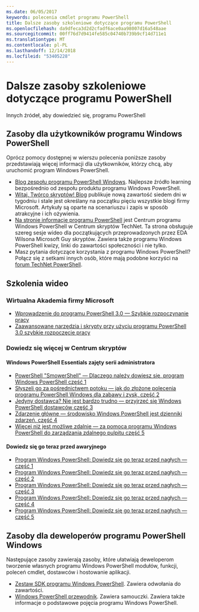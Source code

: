 ```yaml
---
ms.date: 06/05/2017
keywords: polecenia cmdlet programu PowerShell
title: Dalsze zasoby szkoleniowe dotyczące programu PowerShell
ms.openlocfilehash: da9dfeca3d2d2cfadf6ace0aa98007d16a548aae
ms.sourcegitcommit: 00ff76d7d9414fe585c04740b739b9cf14d711e1
ms.translationtype: MT
ms.contentlocale: pl-PL
ms.lasthandoff: 12/14/2018
ms.locfileid: "53405228"
---
```

# <a name="more-powershell-learning"></a>Dalsze zasoby szkoleniowe dotyczące programu PowerShell

Innych źródeł, aby dowiedzieć się, programu PowerShell

## <a name="resources-for-windows-powershell-users"></a>Zasoby dla użytkowników programu Windows PowerShell

Oprócz pomocy dostępnej w wierszu polecenia poniższe zasoby przedstawiają więcej informacji dla użytkowników, którzy chcą, aby uruchomić program Windows PowerShell.

- [Blog zespołu programu PowerShell Windows](https://blogs.msdn.microsoft.com/powershell/). Najlepsze źródło learning bezpośrednio od zespołu produktu programu Windows PowerShell.
- [Witaj, Twórco skryptów! Blog](https://blogs.technet.microsoft.com/heyscriptingguy/) publikuje nową zawartość siedem dni w tygodniu i stale jest określany na początku pięciu wszystkie blogi firmy Microsoft. Artykuły są oparte na scenariuszu i zapis w sposób atrakcyjne i ich ożywienia.
- [Na stronie informacje programu PowerShell](https://blogs.technet.microsoft.com/heyscriptingguy/2015/01/04/weekend-scripter-the-best-ways-to-learn-powershell/) jest Centrum programu Windows PowerShell w Centrum skryptów TechNet. Ta strona obsługuje szereg sesje wideo dla początkujących przeprowadzonych przez EDA Wilsona Microsoft Guy skryptów. Zawiera także programu Windows PowerShell kwizy, linki do zawartości społeczności i nie tylko.
- Masz pytania dotyczące korzystania z programu Windows PowerShell? Połącz się z setkami innych osób, które mają podobne korzyści na [forum TechNet PowerShell](https://social.technet.microsoft.com/Forums/home?forum=winserverpowershell).

## <a name="video-training"></a>Szkolenia wideo

### <a name="microsoft-virtual-academy"></a>Wirtualna Akademia firmy Microsoft

- [Wprowadzenie do programu PowerShell 3.0 — Szybkie rozpoczynanie pracy](https://mva.microsoft.com/en-US/training-courses/getting-started-with-powershell-30-jump-start-8276)
- [Zaawansowane narzędzia i skrypty przy użyciu programu PowerShell 3.0 szybkie rozpoczęcie pracy](https://mva.microsoft.com/en-US/training-courses/advanced-tools-scripting-with-powershell-30-jump-start-8277)

### <a name="script-center-learn"></a>Dowiedz się więcej w Centrum skryptów

#### <a name="windows-powershell-essentials-for-the-busy-admin-series"></a>Windows PowerShell Essentials zajęty serii administratora

- [PowerShell "SmowerShell" — Dlaczego należy dowiesz się, program Windows PowerShell część 1](https://dlbmodigital.microsoft.com/webcasts/wmv/23976_Dnl_L.wmv)
- [Słyszeli go za pośrednictwem potoku — jak do złożone polecenia programu PowerShell Windows dla zabawy i zysk, część 2](https://dlbmodigital.microsoft.com/webcasts/wmv/23977_Dnl_L.wmv)
- [Jedyny dostawca? Nie jest bardzo trudno — przyjrzeć się Windows PowerShell dostawców część 3](https://dlbmodigital.microsoft.com/webcasts/wmv/23978_Dnl_L.wmv)
- [Zdarzenie główne — środowisko Windows PowerShell jest dzienniki zdarzeń, część 4](https://dlbmodigital.microsoft.com/webcasts/wmv/23979_Dnl_L.wmv)
- [Więcej niż jest możliwe zdalnie — za pomocą programu Windows PowerShell do zarządzania zdalnego pulpitu część 5](https://dlbmodigital.microsoft.com/webcasts/wmv/23980_Dnl_L.wmv)

#### <a name="learn-it-now-before-its-an-emergency"></a>Dowiedz się go teraz przed awaryjnego

- [Program Windows PowerShell: Dowiedz się go teraz przed nagłych — część 1](https://dlbmodigital.microsoft.com/webcasts/wmv/1032481530_Dnl_L.wmv)
- [Program Windows PowerShell: Dowiedz się go teraz przed nagłych — część 2](https://dlbmodigital.microsoft.com/webcasts/wmv/1032481542_Dnl_L.wmv)
- [Program Windows PowerShell: Dowiedz się go teraz przed nagłych — część 3](https://dlbmodigital.microsoft.com/webcasts/wmv/1032481548_Dnl_L.wmv)
- [Program Windows PowerShell: Dowiedz się go teraz przed nagłych — część 4](https://dlbmodigital.microsoft.com/webcasts/wmv/1032481552_Dnl_L.wmv)
- [Program Windows PowerShell: Dowiedz się go teraz przed nagłych — część 5](https://dlbmodigital.microsoft.com/webcasts/wmv/1032481554_Dnl_L.wmv)

## <a name="resources-for-windows-powershell-developers"></a>Zasoby dla deweloperów programu PowerShell Windows

Następujące zasoby zawierają zasoby, które ułatwiają deweloperom tworzenie własnych programu Windows PowerShell modułów, funkcji, poleceń cmdlet, dostawców i hostowanie aplikacji.

- [Zestaw SDK programu Windows PowerShell](https://go.microsoft.com/fwlink/p/?LinkID=89595). Zawiera odwołania do zawartości.
- [Windows PowerShell przewodnik](https://go.microsoft.com/fwlink/p/?LinkID=89596). Zawiera samouczki. Zawiera także informacje o podstawowe pojęcia programu Windows PowerShell.
